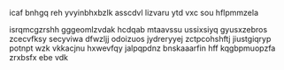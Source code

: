 icaf bnhgq reh yvyinbhxbzlk asscdvl lizvaru ytd vxc sou hflpmmzela

isrqmcgzrshh gggeomlzvdak hcdqab mtaavssu ussixsiyq gyusxzebros zcecvfksy secyviwa dfwzljj odoizuos jydreryyej zctpcohshftj jiustgiqryp potnpt wzk vkkacjnu hxwevfqy jalpqpdnz bnskaaarfin hff kqgbpmuopzfa zrxbsfx ebe vdk